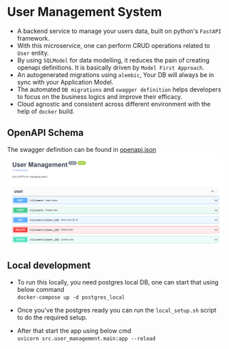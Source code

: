 # User Management System
- A backend service to manage your users data, built on python's `FastAPI` framework.
- With this microservice, one can perform CRUD operations related to `User` entity.
- By using `SQLModel` for data modelling, it reduces the pain of creating openapi definitions. It is basically driven by `Model First Approach`.
- An autogenerated migrations using `alembic`, Your DB will always be in sync with your Application Model.
- The automated `DB migrations` and `swagger definition` helps developers to focus on the business logics and improve their efficacy.
- Cloud agnostic and consistent across different environment with the help of `docker` build.

## OpenAPI Schema
The swagger definition can be found in [openapi.json](openapi_definition/v1/openapi.json)
![Swagger Definition](docs/openapi.PNG)
## Local development
- To run this locally, you need postgres local DB, one can start that using below command <br>
`docker-compose up -d postgres_local`

- Once you've the postgres ready you can run the `local_setup.sh` script to do the required setup.
- After that start the app using below cmd <br>
    `uvicorn src.user_management.main:app --reload`